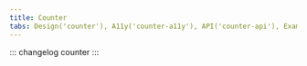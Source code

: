 ```yaml
---
title: Counter
tabs: Design('counter'), A11y('counter-a11y'), API('counter-api'), Example('counter-code'), Changelog('counter-changelog')
---
```


::: changelog counter :::
